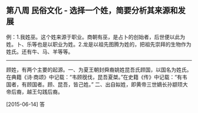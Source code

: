 ## 第八周 民俗文化 - 选择一个姓，简要分析其来源和发展

例：1.我姓巫。这个姓来源于职业。商朝有巫，是占卜的创始者，后世便以此为姓。卜、乐等也是以职业为姓。2.龙是以祖先图腾为姓的，把祖先崇拜的生物作为姓氏。还有牛、马、羊等等。

------------------------------

顾姓，有两个主要的起源。一、为夏王朝封舜裔姚姓昆吾氏顾国，以国名为姓氏。在典籍《诗·商颂》中记载：“韦顾旣伐，昆吾夏桀。”在史籍《传》中记载：“有韦国者，有顾国者。顾、昆吾，皆己姓。” 二、出自姒姓，即黄帝三世嫡长孙颛顼大帝后裔，越王勾践后裔。

[2015-06-14] 答
